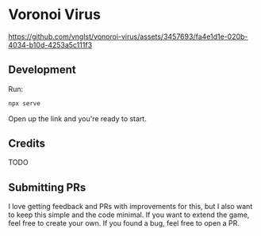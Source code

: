 # Voronoi Virus



https://github.com/vnglst/vonoroi-virus/assets/3457693/fa4e1d1e-020b-4034-b10d-4253a5c111f3



## Development

Run:

```sh
npx serve
```

Open up the link and you're ready to start.

## Credits

TODO

## Submitting PRs

I love getting feedback and PRs with improvements for this, but I also want to keep this simple and the code minimal. If you want to extend the game, feel free to create your own. If you found a bug, feel free to open a PR.
